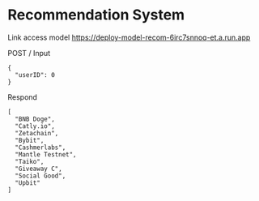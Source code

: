# Recommendation System

Link access model
https://deploy-model-recom-6irc7snnoq-et.a.run.app

POST /
Input
```
{
  "userID": 0
}
```

Respond
```
[
  "BNB Doge",
  "Catly.io",
  "Zetachain",
  "Bybit",
  "Cashmerlabs",
  "Mantle Testnet",
  "Taiko",
  "Giveaway C",
  "Social Good",
  "Upbit"
]
```
